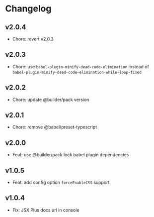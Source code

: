 # Changelog

## v2.0.4

- Chore: revert v2.0.3

## v2.0.3

- Chore: use `babel-plugin-minify-dead-code-elimination` instead of `babel-plugin-minify-dead-code-elimination-while-loop-fixed`

## v2.0.2

- Chore: update @builder/pack version

## v2.0.1

- Chore: remove @babel/preset-typescript

## v2.0.0

- Feat: use @builder/pack lock babel plugin dependencies

## v1.0.5

- Feat: add config option `forceEnableCSS` support

## v1.0.4

- Fix: JSX Plus docs url in console
